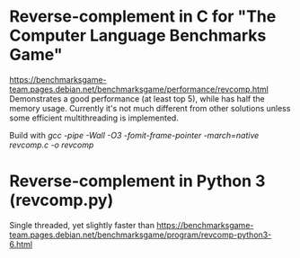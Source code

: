 # Reverse-complement in C for "The Computer Language Benchmarks Game"  
https://benchmarksgame-team.pages.debian.net/benchmarksgame/performance/revcomp.html  
Demonstrates a good performance (at least top 5), while has half the memory usage. Currently it's not much different from other solutions unless some efficient multithreading is implemented.

Build with *gcc -pipe -Wall -O3 -fomit-frame-pointer -march=native revcomp.c -o revcomp*

# Reverse-complement in Python 3 (revcomp.py)

Single threaded, yet slightly faster than https://benchmarksgame-team.pages.debian.net/benchmarksgame/program/revcomp-python3-6.html